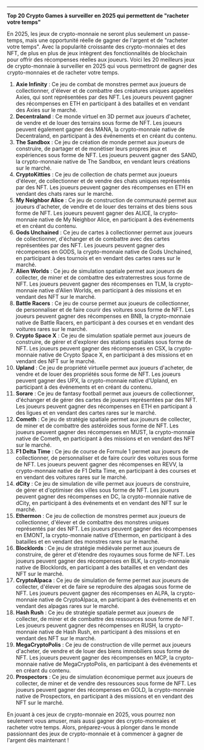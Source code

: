 

---

**Top 20 Crypto Games à surveiller en 2025 qui permettent de "racheter votre temps"**

En 2025, les jeux de crypto-monnaie ne seront plus seulement un passe-temps, mais une opportunité réelle de gagner de l'argent et de "racheter votre temps". Avec la popularité croissante des crypto-monnaies et des NFT, de plus en plus de jeux intègrent des fonctionnalités de blockchain pour offrir des récompenses réelles aux joueurs. Voici les 20 meilleurs jeux de crypto-monnaie à surveiller en 2025 qui vous permettront de gagner des crypto-monnaies et de racheter votre temps.

1. **Axie Infinity** : Ce jeu de combat de monstres permet aux joueurs de collectionner, d'élever et de combattre des créatures uniques appelées Axies, qui sont représentées par des NFT. Les joueurs peuvent gagner des récompenses en ETH en participant à des batailles et en vendant des Axies sur le marché.
2. **Decentraland** : Ce monde virtuel en 3D permet aux joueurs d'acheter, de vendre et de louer des terrains sous forme de NFT. Les joueurs peuvent également gagner des MANA, la crypto-monnaie native de Decentraland, en participant à des événements et en créant du contenu.
3. **The Sandbox** : Ce jeu de création de monde permet aux joueurs de construire, de partager et de monétiser leurs propres jeux et expériences sous forme de NFT. Les joueurs peuvent gagner des SAND, la crypto-monnaie native de The Sandbox, en vendant leurs créations sur le marché.
4. **CryptoKitties** : Ce jeu de collection de chats permet aux joueurs d'élever, de collectionner et de vendre des chats uniques représentés par des NFT. Les joueurs peuvent gagner des récompenses en ETH en vendant des chats rares sur le marché.
5. **My Neighbor Alice** : Ce jeu de construction de communauté permet aux joueurs d'acheter, de vendre et de louer des terrains et des biens sous forme de NFT. Les joueurs peuvent gagner des ALICE, la crypto-monnaie native de My Neighbor Alice, en participant à des événements et en créant du contenu.
6. **Gods Unchained** : Ce jeu de cartes à collectionner permet aux joueurs de collectionner, d'échanger et de combattre avec des cartes représentées par des NFT. Les joueurs peuvent gagner des récompenses en GODS, la crypto-monnaie native de Gods Unchained, en participant à des tournois et en vendant des cartes rares sur le marché.
7. **Alien Worlds** : Ce jeu de simulation spatiale permet aux joueurs de collecter, de miner et de combattre des extraterrestres sous forme de NFT. Les joueurs peuvent gagner des récompenses en TLM, la crypto-monnaie native d'Alien Worlds, en participant à des missions et en vendant des NFT sur le marché.
8. **Battle Racers** : Ce jeu de course permet aux joueurs de collectionner, de personnaliser et de faire courir des voitures sous forme de NFT. Les joueurs peuvent gagner des récompenses en BNB, la crypto-monnaie native de Battle Racers, en participant à des courses et en vendant des voitures rares sur le marché.
9. **Crypto Space X** : Ce jeu de simulation spatiale permet aux joueurs de construire, de gérer et d'explorer des stations spatiales sous forme de NFT. Les joueurs peuvent gagner des récompenses en CSX, la crypto-monnaie native de Crypto Space X, en participant à des missions et en vendant des NFT sur le marché.
10. **Upland** : Ce jeu de propriété virtuelle permet aux joueurs d'acheter, de vendre et de louer des propriétés sous forme de NFT. Les joueurs peuvent gagner des UPX, la crypto-monnaie native d'Upland, en participant à des événements et en créant du contenu.
11. **Sorare** : Ce jeu de fantasy football permet aux joueurs de collectionner, d'échanger et de gérer des cartes de joueurs représentées par des NFT. Les joueurs peuvent gagner des récompenses en ETH en participant à des ligues et en vendant des cartes rares sur le marché.
12. **Cometh** : Ce jeu de stratégie spatiale permet aux joueurs de collecter, de miner et de combattre des astéroïdes sous forme de NFT. Les joueurs peuvent gagner des récompenses en MUST, la crypto-monnaie native de Cometh, en participant à des missions et en vendant des NFT sur le marché.
13. **F1 Delta Time** : Ce jeu de course de Formule 1 permet aux joueurs de collectionner, de personnaliser et de faire courir des voitures sous forme de NFT. Les joueurs peuvent gagner des récompenses en REVV, la crypto-monnaie native de F1 Delta Time, en participant à des courses et en vendant des voitures rares sur le marché.
14. **dCity** : Ce jeu de simulation de ville permet aux joueurs de construire, de gérer et d'optimiser des villes sous forme de NFT. Les joueurs peuvent gagner des récompenses en DC, la crypto-monnaie native de dCity, en participant à des événements et en vendant des NFT sur le marché.
15. **Ethermon** : Ce jeu de collection de monstres permet aux joueurs de collectionner, d'élever et de combattre des monstres uniques représentés par des NFT. Les joueurs peuvent gagner des récompenses en EMONT, la crypto-monnaie native d'Ethermon, en participant à des batailles et en vendant des monstres rares sur le marché.
16. **Blocklords** : Ce jeu de stratégie médiévale permet aux joueurs de construire, de gérer et d'étendre des royaumes sous forme de NFT. Les joueurs peuvent gagner des récompenses en BLK, la crypto-monnaie native de Blocklords, en participant à des batailles et en vendant des NFT sur le marché.
17. **CryptoAlpaca** : Ce jeu de simulation de ferme permet aux joueurs de collecter, d'élever et de faire se reproduire des alpagas sous forme de NFT. Les joueurs peuvent gagner des récompenses en ALPA, la crypto-monnaie native de CryptoAlpaca, en participant à des événements et en vendant des alpagas rares sur le marché.
18. **Hash Rush** : Ce jeu de stratégie spatiale permet aux joueurs de collecter, de miner et de combattre des ressources sous forme de NFT. Les joueurs peuvent gagner des récompenses en RUSH, la crypto-monnaie native de Hash Rush, en participant à des missions et en vendant des NFT sur le marché.
19. **MegaCryptoPolis** : Ce jeu de construction de ville permet aux joueurs d'acheter, de vendre et de louer des biens immobiliers sous forme de NFT. Les joueurs peuvent gagner des récompenses en MCP, la crypto-monnaie native de MegaCryptoPolis, en participant à des événements et en créant du contenu.
20. **Prospectors** : Ce jeu de simulation économique permet aux joueurs de collecter, de miner et de vendre des ressources sous forme de NFT. Les joueurs peuvent gagner des récompenses en GOLD, la crypto-monnaie native de Prospectors, en participant à des missions et en vendant des NFT sur le marché.

En jouant à ces jeux de crypto-monnaie en 2025, vous pourrez non seulement vous amuser, mais aussi gagner des crypto-monnaies et racheter votre temps. Alors, préparez-vous à plonger dans le monde passionnant des jeux de crypto-monnaie et à commencer à gagner de l'argent dès maintenant !
